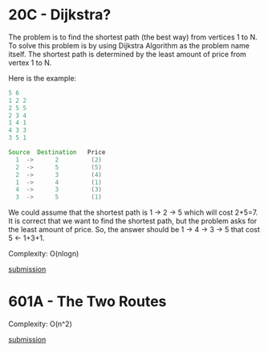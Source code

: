 # 20C - Dijkstra?

The problem is to find the shortest path (the best way) from vertices 1 to N. To solve this problem is by using Dijkstra Algorithm as the problem name itself. The shortest path is determined by the least amount of price from vertex 1 to N. <br>

Here is the example: <br>
```java
5 6
1 2 2
2 5 5
2 3 4
1 4 1
4 3 3
3 5 1

Source  Destination   Price
  1  ->      2         (2)
  2  ->      5         (5) 
  2  ->      3         (4)
  1  ->      4         (1)
  4  ->      3         (3)
  3  ->      5         (1)
```

We could assume that the shortest path is 1 -> 2 -> 5 which will cost 2+5=7. It is correct that we want to find the shortest path, but the problem asks for the least amount of price. So, the answer should be 1 -> 4 -> 3 -> 5 that cost 5 <- 1+3+1.

Complexity: O(nlogn)  

[submission](http://codeforces.com/contest/20/submission/45711351)  

# 601A - The Two Routes

Complexity: O(n^2)

[submission](https://codeforces.com/contest/601/submission/45630831)

